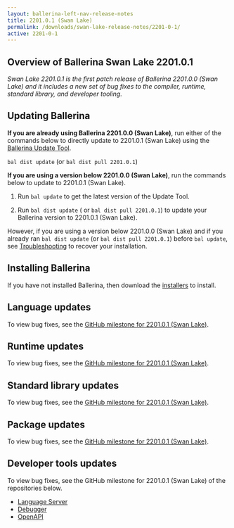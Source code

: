 ```yaml
---
layout: ballerina-left-nav-release-notes
title: 2201.0.1 (Swan Lake) 
permalink: /downloads/swan-lake-release-notes/2201-0-1/
active: 2201-0-1
---
```


## Overview of Ballerina Swan Lake 2201.0.1

<em>Swan Lake 2201.0.1 is the first patch release of Ballerina 2201.0.0 (Swan Lake) and it includes a new set of bug fixes to the compiler, runtime, standard library, and developer tooling.</em> 

## Updating Ballerina

**If you are already using Ballerina 2201.0.0 (Swan Lake)**, run either of the commands below to directly update to 2201.0.1 (Swan Lake) using the [Ballerina Update Tool](/learn/update-tool/).

`bal dist update` (or `bal dist pull 2201.0.1`)

**If you are using a version below 2201.0.0 (Swan Lake)**, run the commands below to update to 2201.0.1 (Swan Lake).

1. Run `bal update` to get the latest version of the Update Tool.

2. Run `bal dist update` ( or `bal dist pull 2201.0.1`) to update your Ballerina version to 2201.0.1 (Swan Lake).

However, if you are using a version below 2201.0.0 (Swan Lake) and if you already ran `bal dist update` (or `bal dist pull 2201.0.1`) before `bal update`, see [Troubleshooting](/downloads/swan-lake-release-notes/swan-lake-2201.0.0/#troubleshooting) to recover your installation.

## Installing Ballerina

If you have not installed Ballerina, then download the [installers](/downloads/#swanlake) to install.

## Language updates

To view bug fixes, see the [GitHub milestone for 2201.0.1 (Swan Lake)](https://github.com/ballerina-platform/ballerina-lang/issues?q=is%3Aissue+is%3Aclosed+label%3AType%2FBug+label%3ATeam%2FCompilerFE+milestone%3A%22Ballerina+2201.0.1%22).

## Runtime updates

To view bug fixes, see the [GitHub milestone for 2201.0.1 (Swan Lake)](https://github.com/ballerina-platform/ballerina-lang/issues?q=is%3Aissue+is%3Aclosed+label%3AType%2FBug+label%3ATeam%2FjBallerina+milestone%3A%22Ballerina+2201.0.1%22).

## Standard library updates

To view bug fixes, see the [GitHub milestone for 2201.0.1 (Swan Lake)](https://github.com/ballerina-platform/ballerina-standard-library/issues?q=is%3Aclosed+is%3Aissue+milestone%3A%22Swan+Lake+2201.0.1%22+label%3AType%2FBug).

## Package updates

To view bug fixes, see the [GitHub milestone for 2201.0.1 (Swan Lake)](https://github.com/ballerina-platform/ballerina-lang/issues?q=is%3Aissue+label%3AArea%2FProjectAPI+milestone%3A%22Ballerina+2201.0.1%22+is%3Aclosed+label%3AType%2FBug).

## Developer tools updates

To view bug fixes, see the GitHub milestone for 2201.0.1 (Swan Lake) of the repositories below.

- [Language Server](https://github.com/ballerina-platform/ballerina-lang/issues?q=is%3Aissue+is%3Aclosed+label%3ATeam%2FLanguageServer+milestone%3A%22Ballerina+2201.0.1%22+label%3AType%2FBug)
- [Debugger](https://github.com/ballerina-platform/ballerina-lang/issues?q=is%3Aissue+label%3AType%2FBug+label%3AArea%2FDebugger+is%3Aclosed+milestone%3A%22Ballerina+2201.0.1%22)
- [OpenAPI](https://github.com/ballerina-platform/openapi-tools/issues?q=is%3Aissue+label%3AType%2FBug+milestone%3A1.0.1+is%3Aclosed)

<!-- <style>.cGitButtonContainer, .cBallerinaTocContainer {display:none;}</style> -->